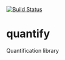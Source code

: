 
[![Build Status](https://travis-ci.org/johnweldon/quantify.svg)](https://travis-ci.org/johnweldon/quantify)

# quantify

Quantification library
